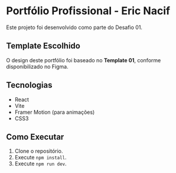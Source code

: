 # Portfólio Profissional - Eric Nacif

Este projeto foi desenvolvido como parte do Desafio 01.

## Template Escolhido

O design deste portfólio foi baseado no **Template 01**, conforme disponibilizado no Figma.

## Tecnologias
- React
- Vite
- Framer Motion (para animações)
- CSS3

## Como Executar
1. Clone o repositório.
2. Execute `npm install`.
3. Execute `npm run dev`.